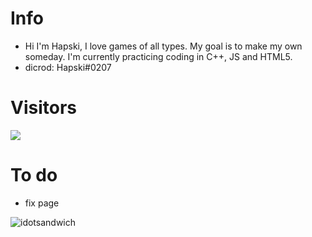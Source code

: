 # Info

- Hi I'm Hapski, I love games of all types. My goal is to make my own someday. I'm currently practicing coding in C++, JS and HTML5.
- dicrod: Hapski#0207

# Visitors
![](https://komarev.com/ghpvc/?username=frostuz1&hex=#aa9dae)

# To do
- fix page

![idotsandwich](https://user-images.githubusercontent.com/107654891/201456188-3a5e9b6c-33a0-4d9e-9394-ff31a471b4d1.png)

